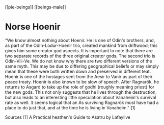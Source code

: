 [[pie-beings]]
[[beings-male]]
# Norse Hoenir

"We know almost nothing about Hoenir. He is one of Odin's brothers, and, as part of the Odin-Lodur-Hoenir trio, created mankind from driftwood; this gives him some creator god aspects.  It is important to note that there are two separate records of the three original creator gods. The second trio is Odin-Vili-Ve. We do not know why there are two different versions of the same myth. This may be due to differing geographical beliefs or may simply mean that these were both written down and preserved in different teat.  Hoenir is one of the hostages sent from the Aesir to Vanir as part of their peace treaty. Hoenir is also known to be slow of speech. After Ragnarök, he returns to Asgard to take up the role of godhi (roughly meaning priest) for the new gods. This not only suggests that he lives through the destruction, but also leads to an interesting little speculation about Vanaheim's survival rate as well. It seems logical that an As surviving Ragnarök must have had a place to do just that, and at the time he is living in Vanaheim." [1]



Sources
[1] A Practical heathen's Guide to Asatru by Lafayllve